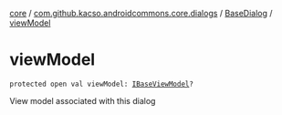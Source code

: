 [core](../../index.md) / [com.github.kacso.androidcommons.core.dialogs](../index.md) / [BaseDialog](index.md) / [viewModel](.)

# viewModel

`protected open val viewModel: `[`IBaseViewModel`](../../com.github.kacso.androidcommons.core.mvvm.viewmodels/-i-base-view-model/index.md)`?`

View model associated with this dialog

